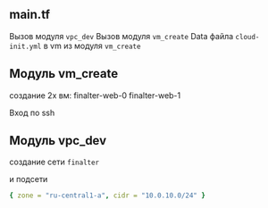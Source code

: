 ## main.tf

Вызов модуля `vpc_dev`
Вызов модуля `vm_create`
Data файла `cloud-init.yml` в vm из модуля `vm_create`

## Модуль vm_create

создание 2х вм:
finalter-web-0
finalter-web-1

Вход по ssh

## Модуль vpc_dev
создание сети `finalter`

и подсети
```yaml
{ zone = "ru-central1-a", cidr = "10.0.10.0/24" }
```

